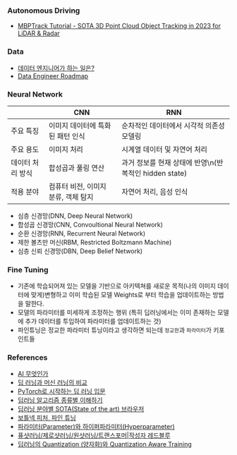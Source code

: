 
### Autonomous Driving

- [MBPTrack Tutorial - SOTA 3D Point Cloud Object Tracking in 2023 for LiDAR & Radar](https://supervisely.com/blog/mbptrack-point-cloud-3d-object-tracking/)

### Data

- [데이터 엔지니어가 하는 일은?](https://www.codestates.com/blog/content/데이터엔지니어로드맵)
- [Data Engineer Roadmap](https://github.com/datastacktv/data-engineer-roadmap)

### Neural Network

| |CNN|RNN|
|---|---|---|
|주요 특징|이미지 데이터에 특화된 패턴 인식|순차적인 데이터에서 시각적 의존성 모델링|
|주요 용도|이미지 처리|시계열 데이터 및 자연어 처리|
|데이터 처리 방식|합성곱과 풀링 연산|과거 정보를 현재 상태에 반영\n(반복적인 hidden state)|
|적용 분야|컴퓨터 비전, 이미지 분류, 객체 탐지|자연어 처리, 음성 인식|

- 심층 신경망(DNN, Deep Neural Network)
- 합성곱 신경망(CNN, Convoultional Neural Network)
- 순환 신경망(RNN, Recurrent Neural Network)
- 제한 볼츠만 머신(RBM, Restricted Boltzmann Machine)
- 심층 신뢰 신경망(DBN, Deep Belief Network)

### Fine Tuning

- 기존에 학습되어져 있는 모델을 기반으로 아키텍쳐를 새로운 목적(나의 이미지 데이터에 맞게)변형하고 이미 학습된 모델 Weights로 부터 학습을 업데이트하는 방법을 말한다. 
- 모델의 파라미터를 미세하게 조정하는 행위 (특히 딥러닝에서는 이미 존재하는 모델에 추가 데이터를 투입하여 파라미터를 업데이트하는 것)
- 파인튜닝은 정교한 파라미터 튜닝이라고 생각하면 되는데 `정교한`과 `파라미터`가 키포인트들

### References

- [AI 무엇인가](https://hongong.hanbit.co.kr/ai-무엇인가-인공지능-머신러닝-딥러닝-차이점-총정리/)
- [딥 러닝과 머신 러닝의 비교](https://www.zendesk.kr/blog/machine-learning-and-deep-learning/)
- [PyTorch로 시작하는 딥 러닝 입문](https://wikidocs.net/book/2788)
- [딥러닝 알고리즘 종류별 이해하기](https://m.blog.naver.com/sundooedu/221211368089)
- [딥러닝 분야별 SOTA(State of the art) 브라우저](https://paperswithcode.com/sota?fbclid=IwAR16wLSr-BAcl-eZAwMVIHdsmpgBF6dN4ETR5kRGg02f_5xBBOlN6uMapo4)
- [보틀넥 피처, 파인 튜닝](https://haandol.github.io/2016/12/25/define-bottleneck-feature-and-fine-tuning.html)
- [파라미터(Parameter)와 하이퍼파라미터(Hyperparameter)](https://leeezxxswd.tistory.com/27)
- [퓨샷러닝/제로샷러닝/원샷러닝/트랜스포머|작성자 레드블루](https://blog.naver.com/PostView.naver?blogId=dh0985&logNo=222321560055&parentCategoryNo=&categoryNo=11)
- [딥러닝의 Quantization (양자화)와 Quantization Aware Training](https://gaussian37.github.io/dl-concept-quantization/)
